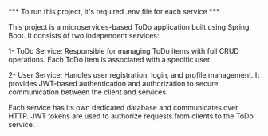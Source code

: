 *** To run this project, it's required .env file for each service ***

This project is a microservices-based ToDo application built using Spring Boot. It consists of two independent services:

1-  ToDo Service:
          Responsible for managing ToDo items with full CRUD operations. Each ToDo item is associated with a specific user.

2-  User Service:
          Handles user registration, login, and profile management. It provides JWT-based authentication and authorization to secure communication between the client and services.

Each service has its own dedicated database and communicates over HTTP. JWT tokens are used to authorize requests from clients to the ToDo service.
